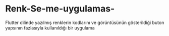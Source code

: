 # Renk-Se-me-uygulamas-
Flutter dilinde yazılmış renklerin kodlarını ve görüntüsünün gösterildiği buton yapsının fazlasıyla kullanıldığı bir uygulama
